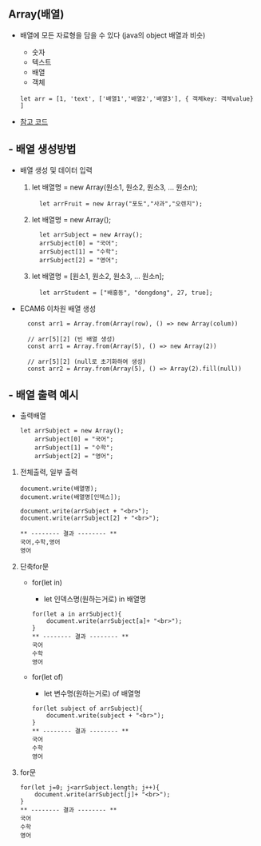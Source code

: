 ## Array(배열)

- 배열에 모든 자료형을 담을 수 있다 (java의 object 배열과 비슷)

  - 숫자
  - 텍스트
  - 배열
  - 객체

  ```
  let arr = [1, 'text', ['배열1','배열2','배열3'], { 객체key: 객체value} ]
  ```

- [참고 코드](https://replit.com/@hyeah0/Array)

## - 배열 생성방법

- 배열 생성 및 데이터 입력

  1.  let 배열명 = new Array(원소1, 원소2, 원소3, ... 원소n);

            let arrFruit = new Array("포도","사과","오렌지");

  2.  let 배열명 = new Array();

            let arrSubject = new Array();
            arrSubject[0] = "국어";
            arrSubject[1] = "수학";
            arrSubject[2] = "영어";

  3.  let 배열명 = [원소1, 원소2, 원소3, ... 원소n];

            let arrStudent = ["배홍동", "dongdong", 27, true];

- ECAM6 이차원 배열 생성

        const arr1 = Array.from(Array(row), () => new Array(colum))

        // arr[5][2] (빈 배열 생성)
        const arr1 = Array.from(Array(5), () => new Array(2))

        // arr[5][2] (null로 초기화하여 생성)
        const arr2 = Array.from(Array(5), () => Array(2).fill(null))

## - 배열 출력 예시

- 출력배열
  ```
  let arrSubject = new Array();
      arrSubject[0] = "국어";
      arrSubject[1] = "수학";
      arrSubject[2] = "영어";
  ```

1.  전체출력, 일부 출력

    ```
    document.write(배열명);
    document.write(배열명[인덱스]);

    document.write(arrSubject + "<br>");
    document.write(arrSubject[2] + "<br>");

    ** -------- 결과 -------- **
    국어,수학,영어
    영어
    ```

2.  단축for문

    - for(let in)

      - let 인덱스명(원하는거로) in 배열명

      ```
      for(let a in arrSubject){
          document.write(arrSubject[a]+ "<br>");
      }
      ** -------- 결과 -------- **
      국어
      수학
      영어
      ```

    - for(let of)

      - let 변수명(원하는거로) of 배열명

      ```
      for(let subject of arrSubject){
          document.write(subject + "<br>");
      }
      ** -------- 결과 -------- **
      국어
      수학
      영어
      ```

3.  for문
    ```
    for(let j=0; j<arrSubject.length; j++){
        document.write(arrSubject[j]+ "<br>");
    }
    ** -------- 결과 -------- **
    국어
    수학
    영어
    ```
